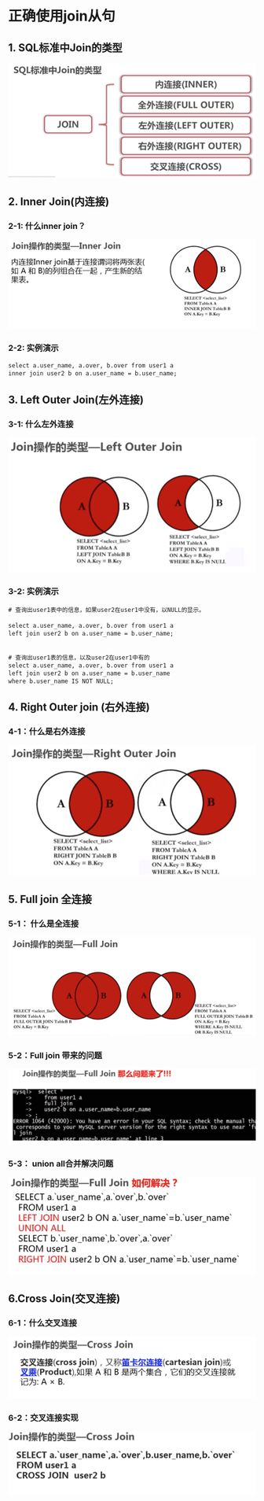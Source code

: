 # 正确使用join从句


## 1. SQL标准中Join的类型

![sql中join类型](../img/sql中join类型.png)

## 2. Inner Join(内连接)

### 2-1: 什么inner join？

![inner-join](../img/inner-join.png)

### 2-2: 实例演示

```
select a.user_name, a.over, b.over from user1 a
inner join user2 b on a.user_name = b.user_name;

```

## 3. Left Outer Join(左外连接)

### 3-1: 什么左外连接

![左外连接](../img/左外连接.png)

###  3-2: 实例演示

```
# 查询出user1表中的信息，如果user2在user1中没有，以NULL的显示。

select a.user_name, a.over, b.over from user1 a
left join user2 b on a.user_name = b.user_name;


# 查询出user1表的信息，以及user2在user1中有的
select a.user_name, a.over, b.over from user1 a
left join user2 b on a.user_name = b.user_name
where b.user_name IS NOT NULL;

```


## 4. Right Outer join (右外连接)

### 4-1：什么是右外连接


![右外连接](../img/右外连接.png)


## 5. Full join 全连接

### 5-1： 什么是全连接


![全连接](../img/全连接.png)

### 5-2：Full join 带来的问题

![full-join带来的问题](../img/full-join带来的问题.png)

### 5-3： union all合并解决问题

![union-all实现全连接](../img/union-all实现全连接.png)


## 6.Cross Join(交叉连接)

### 6-1：什么交叉连接


![交叉连接](../img/交叉连接.png)

### 6-2：交叉连接实现


![交叉连接实现](../img/交叉连接实现.png)
